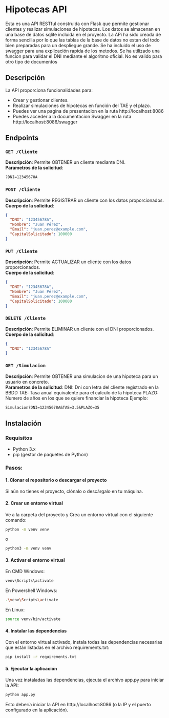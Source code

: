 # Hipotecas API
Esta es una API RESTful construida con Flask que permite gestionar clientes y realizar simulaciones de hipotecas. Los datos se almacenan en una base de datos sqlite incluida en el proyecto.
La APi ha sido creada de forma sencilla por lo que las tablas de la base de datos no estan del todo bien preparadas para un despliegue grande.
Se ha incluido el uso de swagger para una explicación rapida de los metodos.
Se ha utilizado una funcion para validar el DNI mediante el algoritmo oficial. No es valido para otro tipo de documentos


## Descripción

La API proporciona funcionalidades para:
- Crear y gestionar clientes.
- Realizar simulaciones de hipotecas en función del TAE y el plazo.
- Puedes ver una pagina de presentacion en la ruta http://localhost:8086
- Puedes acceder a la documentacion Swagger en la ruta http://localhost:8086/swagger

## Endpoints

### `GET /Cliente`
**Descripción**: Permite OBTENER un cliente mediante DNI.  
**Parametros de la solicitud**:
```txt
?DNI=12345678A 
```

### `POST /Cliente`
**Descripción**: Permite REGISTRAR un cliente con los datos proporcionados.  
**Cuerpo de la solicitud**:
```json
{
  "DNI": "12345678A",
  "Nombre": "Juan Pérez",
  "Email": "juan.perez@example.com",
  "CapitalSolicitado": 100000
}
```
### `PUT /Cliente`
**Descripción**: Permite ACTUALIZAR un cliente con los datos proporcionados.  
**Cuerpo de la solicitud**:
```json
{
  "DNI": "12345678A",
  "Nombre": "Juan Pérez",
  "Email": "juan.perez@example.com",
  "CapitalSolicitado": 100000
}
```
### `DELETE /Cliente`
**Descripción**: Permite ELIMINAR un cliente con el DNI proporcionados.  
**Cuerpo de la solicitud**:
```json
{
  "DNI": "12345678A"
}
```
### `GET /Simulacion`
**Descripción**: Permite OBTENER una simulacion de una hipoteca para un usuario en concreto.  
**Parametros de la solicitud**:
DNI: Dni con letra del cliente registrado en la BBDD
TAE: Tasa anual equivalente para el calculo de la hipoteca
PLAZO: Numero de años en los que se quiere financiar la hipoteca
Ejemplo:
```txt
Simulacion?DNI=12345678A&TAE=3.5&PLAZO=35 
```

## Instalación
### Requisitos
- Python 3.x
- pip (gestor de paquetes de Python)
  
### Pasos:

#### 1. Clonar el repositorio o descargar el proyecto
Si aún no tienes el proyecto, clónalo o descárgalo en tu máquina.

#### 2. Crear un entorno virtual 
Ve a la carpeta del proyecto y Crea un entorno virtual con el siguiente comando:
```bash
python -m venv venv
```
o
```bash
python3 -m venv venv
```

#### 3. Activar el entorno virtual
En CMD Windows:
```bash
venv\Scripts\activate
```

En Powershell Windows:
```bash
.\venv\Scripts\activate
```

En Linux:
```bash
source venv/bin/activate
```

#### 4. Instalar las dependencias
Con el entorno virtual activado, instala todas las dependencias necesarias que están listadas en el archivo requirements.txt:
```bash
pip install -r requirements.txt
```


#### 5. Ejecutar la aplicación
Una vez instaladas las dependencias, ejecuta el archivo app.py para iniciar la API:
```bash
python app.py
```
Esto debería iniciar la API en http://localhost:8086 (o la IP y el puerto configurado en la aplicación).















